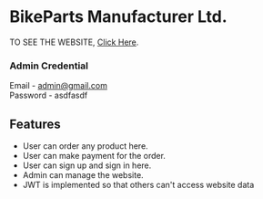 # BikeParts Manufacturer Ltd.

TO SEE THE WEBSITE, [Click Here](https://bike-parts.vercel.app/).

### Admin Credential
Email - admin@gmail.com <br/>
Password - asdfasdf


## Features 
* User can order any product here.
* User can make payment for the order.
* User can sign up and sign in here.
* Admin can manage the website.
* JWT is implemented so that others can't access website data

